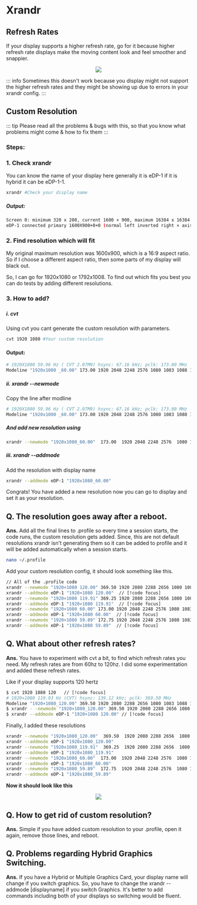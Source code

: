 # Xrandr

## Refresh Rates

If your display supports a higher refresh rate, go for it because higher refresh rate displays make the moving content look and feel smoother and snappier.

<p align="center">
    <img src="https://i.imgur.com/NQrnAYo.png">
</p>

::: info
Sometimes this doesn't work because you display might not support the higher refresh rates and they might be showing up due to errors in your xrandr config.
:::

## Custom Resolution <Badge type="danger" text="caution" />

::: tip
Please read all the problems & bugs with this, so that you know what problems might come & how to fix them
:::

### Steps:

###

### 1. Check xrandr

You can know the name of your display here generally it is eDP-1 if it is hybrid it can be eDP-1-1.

```sh
xrandr #Check your display name
```

##### Output:

```sh
Screen 0: minimum 320 x 200, current 1600 × 900, maximum 16384 x 16384
eDP-1 connected primary 1600X900+0+0 (normal left inverted right × axis y axis) 473mm x 296mm
```

### 2. Find resolution which will fit

My original maximum resolution was 1600x900, which is a 16:9 aspect ratio. So if I choose a different aspect ratio, then some parts of my display will black out.

So, I can go for 1920x1080 or 1792x1008. To find out which fits you best you can do tests by adding different resolutions.

### 3. How to add?

###

##### i. cvt

Using cvt you cant generate the custom resolution with parameters.

```sh
cvt 1920 1080 #Your custom resolution
```

#### Output:

```sh
# 1920X1080 59.96 Hz ( CVT 2.07M9) hsync: 67.16 kHz; pclk: 173.00 MHz
Modeline "1920x1080 _60.00" 173.00 1920 2048 2248 2576 1080 1083 1088 1120 - hsync +vsync
```

##### ii. xrandr --newmode

Copy the line after modline

```sh
# 1920X1080 59.96 Hz ( CVT 2.07M9) hsync: 67.16 kHz; pclk: 173.00 MHz
Modeline "1920x1080 _60.00" 173.00 1920 2048 2248 2576 1080 1083 1088 1120 - hsync +vsync  // [!code focus]
```

##### And add new resolution using

```sh
xrandr --newmode "1920x1080_60.00"  173.00  1920 2048 2248 2576  1080 1083 1088 1120 -hsync +vsync
```

##### iii. xrandr --addmode

Add the resolution with display name

```sh
xrandr --addmode eDP-1 "1920x1080_60.00"
```

Congrats! You have added a new resolution now you can go to display and set it as your resolution.

## Q. The resolution goes away after a reboot.

**Ans.** Add all the final lines to .profile so every time a session starts, the code runs, the custom resolution gets added. Since, this are not default resolutions xrandr isn't generating them so it can be added to profile and it will be added automatically when a session starts.

```sh
nano ~/.profile
```

Add your custom resolution config, it should look something like this.

```sh
// All of the .profile code
xrandr --newmode "1920×1080 120.00" 369.50 1920 2080 2288 2656 1080 1083 1088 1160 -hsync +vsync  // [!code focus]
xrandr --addmode eDP-1 "1920×1080 120.00"  // [!code focus]
xrandr --newmode "1920×1080 119.91" 369.25 1920 2080 2288 2656 1080 1083 1088 1160 -hsync +vsync  // [!code focus]
xrandr --addmode eDP-1 "1920×1080 119.91"  // [!code focus]
xrandr --newmode "1920×1080 60.00" 173.00 1920 2048 2248 2576 1080 1083 1088 1120 -hsync +vsync  // [!code focus]
xrandr --addmode eDP-1 "1920×1080 60.00"  // [!code focus]
xrandr --newmode "1920×1080 59.89" 172.75 1920 2048 2248 2576 1080 1083 1088 1120 -hsync +vsync  // [!code focus]
xrandr --addmode eDP-1 "1920x1080 59.89"  // [!code focus]
```

## Q. What about other refresh rates?

**Ans.** You have to experiment with cvt a bit, to find which refresh rates you need. My refresh rates are from 60hz to 120hz. I did some experimentation and added these refresh rates.

Like if your display supports 120 hertz

```sh
$ cvt 1920 1080 120   // [!code focus]
# 1920×1080 119.93 Hz (CVT) hsync: 139.12 kHz; pclk: 369.50 MHz
Modeline "1920×1080_120.00" 369.50 1920 2080 2288 2656 1080 1083 1088 1160 -hsync +vsync
$ xrandr - -newmode "1920×1080_120.00" 369.50 1920 2080 2288 2656 1080 1083 1088 1160 -hsvnc +vsvnc  // [!code focus]
$ xrandr --addmode eDP-1 "1920×1080 120.00" // [!code focus]
```

Finally, I added these resolutions

```sh
xrandr --newmode "1920x1080_120.00"  369.50  1920 2080 2288 2656  1080 1083 1088 1160 -hsync +vsync
xrandr --addmode eDP-1 "1920x1080_120.00"
xrandr --newmode "1920x1080_119.91"  369.25  1920 2080 2288 2656  1080 1083 1088 1160 -hsync +vsync
xrandr --addmode eDP-1 "1920x1080_119.91"
xrandr --newmode "1920x1080_60.00"  173.00  1920 2048 2248 2576  1080 1083 1088 1120 -hsync +vsync
xrandr --addmode eDP-1 "1920x1080_60.00"
xrandr --newmode "1920x1080_59.89"  172.75  1920 2048 2248 2576  1080 1083 1088 1120 -hsync +vsync
xrandr --addmode eDP-1 "1920x1080_59.89"
```

**Now it should look like this**

<p align="center">
    <img src="https://i.imgur.com/8xftL67.png)">
</p>

## Q. How to get rid of custom resolution?

**Ans.** Simple if you have added custom resolution to your .profile, open it again, remove those lines, and reboot.

## Q. Problems regarding Hybrid Graphics Switching.

**Ans.** If you have a Hybrid or Multiple Graphics Card, your display name will change if you switch graphics. So, you have to change the xrandr --addmode [displayname] if you switch Graphics. It's better to add commands including both of your displays so switching would be fluent.
